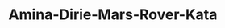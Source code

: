 # Amina-Dirie-Mars-Rover-Kata

<!-- plautuefixed grid 
     we can pass using string/using userinput , muiltple rovers,  -->